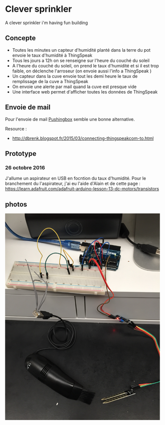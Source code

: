 # Clever sprinkler
A clever sprinkler i'm having fun building

## Concepte

* Toutes les minutes un capteur d'humidité planté dans la terre du pot envoie le taux d'humidité à ThingSpeak
* Tous les jours a 12h on se renseigne sur l'heure du couché du soleil
* A l'heure du couché du soleil, on prend le taux d'humidité et si il est trop faible, on déclenche l'arroseur (on envoie aussi l'info a ThingSpeak )
* Un capteur dans la cuve envoie tout les demi heure le taux de remplissage de la cuve a ThingSpeak
* On envoie une alerte par mail quand la cuve est presque vide
* Une interface web permet d'afficher toutes les données de ThingSpeak

## Envoie de mail

Pour l'envoie de mail [Pushingbox](https://www.pushingbox.com/) semble une bonne alternative.

Resource :
* http://dbrenk.blogspot.fr/2015/03/connecting-thingspeakcom-to.html

## Prototype

### 26 octobre 2016
J'allume un aspirateur en USB en focntion du taux d'humidité. Pour le branchement du l'aspirateur, j'ai eu l'aide d'Alain et de cette page : https://learn.adafruit.com/adafruit-arduino-lesson-13-dc-motors/transistors

## photos

![First proto photo](/img/IMG_1120.JPG?raw=true "First proto photo")
